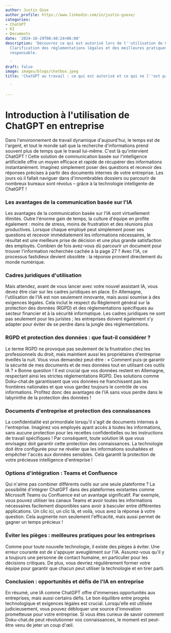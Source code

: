 ```yaml
---
author: Justin Güse
author_profile: https://www.linkedin.com/in/justin-guese/
categories:
- ChatGPT
- KI
- Documents
date: '2024-10-29T08:40:24+06:00'
description: 'Découvrez ce qui est autorisé lors de l''utilisation de ChatGPT au travail.
  Clarification des réglementations légales et des meilleures pratiques pour une utilisation
  responsable.

  '
draft: false
image: images/blogs/chatbox.jpeg
title: 'ChatGPT au travail : ce qui est autorisé et ce qui ne l''est pas.

  '

---
```

# Introduction à l'utilisation de ChatGPT en entreprise

Dans l'environnement de travail dynamique d'aujourd'hui, le temps est de l'argent, et tout le monde sait que la recherche d'informations prend souvent plus de temps que le travail lui-même. C'est là qu'intervient ChatGPT ! Cette solution de communication basée sur l'intelligence artificielle offre un moyen efficace et rapide de récupérer des informations instantanément. Imaginez simplement poser des questions et recevoir des réponses précises à partir des documents internes de votre entreprise. Les jours où il fallait naviguer dans d'innombrables dossiers ou parcourir de nombreux bureaux sont révolus – grâce à la technologie intelligente de ChatGPT !

### Les avantages de la communication basée sur l'IA

Les avantages de la communication basée sur l'IA sont virtuellement illimités. Outre l'énorme gain de temps, la culture d'équipe en profite également : moins de stress, moins de frustration et des réunions plus productives. Lorsque chaque employé peut simplement poser ses questions et recevoir immédiatement les informations nécessaires, le résultat est une meilleure prise de décision et une plus grande satisfaction des employés. Combien de fois avez-vous dû parcourir un document pour trouver l'information recherchée cachée à la page 27 ? Avec l'IA, ce processus fastidieux devient obsolète : la réponse provient directement du monde numérique.

### Cadres juridiques d'utilisation

Mais attendez, avant de vous lancer avec votre nouvel assistant IA, vous devez être clair sur les cadres juridiques en place. En Allemagne, l'utilisation de l'IA est non seulement innovante, mais aussi soumise à des exigences légales. Cela inclut le respect du Règlement général sur la protection des données (RGPD) et des réglementations spécifiques au secteur financier et à la sécurité informatique. Les cadres juridiques ne sont pas seulement pour les juristes ; les entreprises doivent également s'y adapter pour éviter de se perdre dans la jungle des réglementations.

### RGPD et protection des données : que faut-il considérer ?

Le terme RGPD ne provoque pas seulement de la frustration chez les professionnels du droit, mais maintient aussi les propriétaires d'entreprise éveillés la nuit. Vous vous demandez peut-être : « Comment puis-je garantir la sécurité de mes documents et de mes données tout en utilisant ces outils IA ? » Bonne question ! Il est crucial que vos données restent en Allemagne, respectant ainsi les strictes réglementations RGPD. Des solutions comme Doku-chat.de garantissent que vos données ne franchissent pas les frontières nationales et que vous gardez toujours le contrôle de vos informations. Profitez donc des avantages de l'IA sans vous perdre dans le labyrinthe de la protection des données !

### Documents d'entreprise et protection des connaissances

La confidentialité est primordiale lorsqu'il s'agit de documents internes à l'entreprise. Imaginez vos employés ayant accès à toutes les informations, sans aucune protection pour les recettes confidentielles ou les instructions de travail spécifiques ! Par conséquent, toute solution IA que vous envisagez doit garantir cette protection des connaissances. La technologie doit être configurée pour ne révéler que les informations souhaitées et empêcher l'accès aux données sensibles. Cela garantit la protection de votre précieuse intelligence d'entreprise !

### Options d'intégration : Teams et Confluence

Qui n'aime pas combiner différents outils sur une seule plateforme ? La possibilité d'intégrer ChatGPT dans des plateformes existantes comme Microsoft Teams ou Confluence est un avantage significatif. Par exemple, vous pouvez utiliser les canaux Teams et avoir toutes les informations nécessaires facilement disponibles sans avoir à basculer entre différentes applications. Un clic ici, un clic là, et voilà, vous avez la réponse à votre question. Cela augmente non seulement l'efficacité, mais aussi permet de gagner un temps précieux !

### Éviter les pièges : meilleures pratiques pour les entreprises

Comme pour toute nouvelle technologie, il existe des pièges à éviter. Une erreur courante est de s'appuyer aveuglément sur l'IA. Assurez-vous qu'il y a toujours une personne de contact humaine, en particulier pour les décisions critiques. De plus, vous devriez régulièrement former votre équipe pour garantir que chacun peut utiliser la technologie et en tirer parti.

### Conclusion : opportunités et défis de l'IA en entreprise

En résumé, une IA comme ChatGPT offre d'immenses opportunités aux entreprises, mais aussi certains défis. Le bon équilibre entre progrès technologique et exigences légales est crucial. Lorsqu'elle est utilisée judicieusement, vous pouvez débloquer une source d'innovation prometteuse pour votre entreprise. Si vous êtes curieux de savoir comment Doku-chat.de peut révolutionner vos connaissances, le moment est peut-être venu de jeter un coup d'œil.
